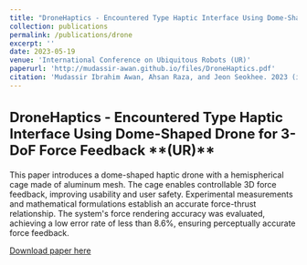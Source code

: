 ```yaml
---
title: "DroneHaptics - Encountered Type Haptic Interface Using Dome-Shaped Drone for 3-DoF Force Feedback"
collection: publications
permalink: /publications/drone
excerpt: ''
date: 2023-05-19
venue: 'International Conference on Ubiquitous Robots (UR)'
paperurl: 'http://mudassir-awan.github.io/files/DroneHaptics.pdf'
citation: 'Mudassir Ibrahim Awan, Ahsan Raza, and Jeon Seokhee. 2023 (in press). DroneHaptics - Encountered Type Haptic Interface Using Dome-Shaped Drone for 3-DoF Force Feedback. Seoul, South Korea.'
---
```


<h2 style="font-size: 24px;">DroneHaptics - Encountered Type Haptic Interface Using Dome-Shaped Drone for 3-DoF Force Feedback **(UR)**</h2>

This paper introduces a dome-shaped haptic drone with a hemispherical cage made of aluminum mesh. The cage enables controllable 3D force feedback, improving usability and user safety. Experimental measurements and mathematical formulations establish an accurate force-thrust relationship. The system's force rendering accuracy was evaluated, achieving a low error rate of less than 8.6%, ensuring perceptually accurate force feedback.

[Download paper here](http://mudassir-awan.github.io/files/DroneHaptics.pdf)




<!-- ---
title: "DroneHaptics - Encountered Type Haptic Interface Using Dome-Shaped Drone for 3-DoF Force Feedback"
collection: publications
permalink: /publications/drone
excerpt: ''
date: 2023-05-19
venue: 'International Conference on Ubiquitous Robots (UR)'
paperurl: 'http://mudassir-awan.github.io/files/DroneHaptics.pdf'
citation: 'Mudassir Ibrahim Awan, Ahsan Raza, and Jeon Seokhee. 2023 (in press). DroneHaptics - Encountered Type Haptic Interface Using Dome-Shaped Drone for 3-DoF Force Feedback. Seoul, South Korea.'
---

This paper introduces a dome-shaped haptic drone with a hemispherical cage made of aluminum mesh. The cage enables controllable 3D force feedback, improving usability and user safety. Experimental measurements and mathematical formulations establish an accurate force-thrust relationship. The system's force rendering accuracy was evaluated, achieving a low error rate of less than 8.6%, ensuring perceptually accurate force feedback.

[Download paper here](http://mudassir-awan.github.io/files/DroneHaptics.pdf)
 -->
